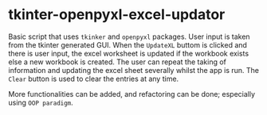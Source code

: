 # tkinter-openpyxl-excel-updator
Basic script that uses `tkinker` and `openpyxl` packages. User input is taken from the tkinter generated GUI.
When the `UpdateXL` buttom is clicked and there is user input, the excel worksheet is updated if the workbook exists else a new workbook is created.
The user can repeat the taking of information and updating the excel sheet severally whilst the app is run.
The `Clear` button is used to clear the entries at any time.

More functionalities can be added, and refactoring can be done; especially using `OOP paradigm`. 
